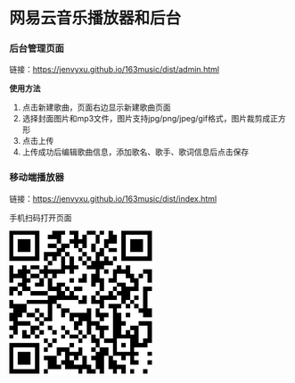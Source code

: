 # 网易云音乐播放器和后台
### 后台管理页面
链接：https://jenvyxu.github.io/163music/dist/admin.html

 **使用方法**
1. 点击新建歌曲，页面右边显示新建歌曲页面
2. 选择封面图片和mp3文件，图片支持jpg/png/jpeg/gif格式，图片裁剪成正方形
3. 点击上传
4. 上传成功后编辑歌曲信息，添加歌名、歌手、歌词信息后点击保存

### 移动端播放器
链接：https://jenvyxu.github.io/163music/dist/index.html

手机扫码打开页面

![二维码](https://github.com/JenvyXU/163music/blob/master/phone.png)

